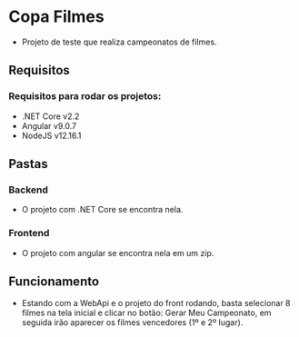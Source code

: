# Copa Filmes
- Projeto de teste que realiza campeonatos de filmes.

## Requisitos
### Requisitos para rodar os projetos:
- .NET Core v2.2
- Angular v9.0.7
- NodeJS v12.16.1

## Pastas
### Backend
- O projeto com .NET Core se encontra nela.

### Frontend
- O projeto com angular se encontra nela em um zip.

## Funcionamento
- Estando com a WebApi e o projeto do front rodando, basta selecionar 8 filmes na tela inicial e clicar no botão: Gerar Meu Campeonato,
em seguida irão aparecer os filmes vencedores (1º e 2º lugar).
